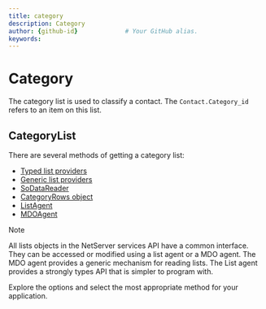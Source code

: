 ```yaml
---
title: category       
description: Category
author: {github-id}             # Your GitHub alias.
keywords:
---
```


# Category

The category list is used to classify a contact. The `Contact.Category_id` refers to an item on this list.

## CategoryList

There are several methods of getting a category list:

* [Typed list providers][1]
* [Generic list providers][2]
* [SoDataReader][3]
* [CategoryRows object][4]
* [ListAgent][5]
* [MDOAgent][6]

> [!NOTE]
> All lists objects in the NetServer services API have a common interface. They can be accessed or modified using a list agent or a MDO agent. The MDO agent provides a generic mechanism for reading lists. The List agent provides a strongly types API that is simpler to program with.

Explore the options and select the most appropriate method for your application.

<!-- Referenced links -->
[1]: get-catlist-typed-provider.md
[2]: get-catlist-generic-provider.md
[3]: get-catlist-sodatareader.md
[4]: get-catlist-categoryrows.md
[5]: get-catlist-listagent.md
[6]: get-catlist-mdoagent.md
